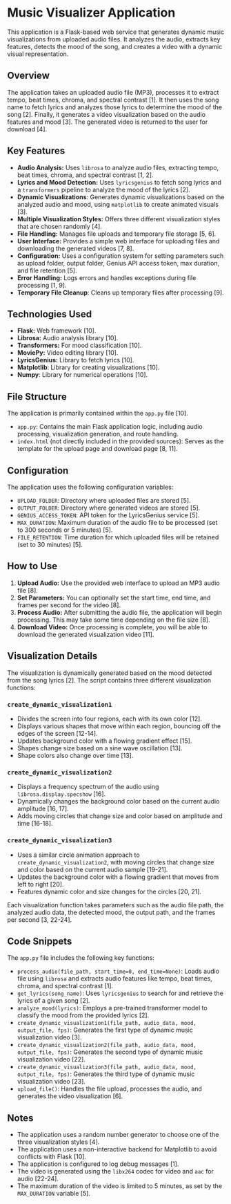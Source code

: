 # Music Visualizer Application

This application is a Flask-based web service that generates dynamic music visualizations from uploaded audio files. It analyzes the audio, extracts key features, detects the mood of the song, and creates a video with a dynamic visual representation.

## Overview

The application takes an uploaded audio file (MP3), processes it to extract tempo, beat times, chroma, and spectral contrast [1]. It then uses the song name to fetch lyrics and analyzes those lyrics to determine the mood of the song [2]. Finally, it generates a video visualization based on the audio features and mood [3]. The generated video is returned to the user for download [4].

## Key Features

*   **Audio Analysis:** Uses `librosa` to analyze audio files, extracting tempo, beat times, chroma, and spectral contrast [1, 2].
*   **Lyrics and Mood Detection:** Uses `lyricsgenius` to fetch song lyrics and a `transformers` pipeline to analyze the mood of the lyrics [2].
*  **Dynamic Visualizations**: Generates dynamic visualizations based on the analyzed audio and mood, using `matplotlib` to create animated visuals [3].
*   **Multiple Visualization Styles:** Offers three different visualization styles that are chosen randomly [4].
*   **File Handling:** Manages file uploads and temporary file storage [5, 6].
*   **User Interface:** Provides a simple web interface for uploading files and downloading the generated videos [7, 8].
*   **Configuration:** Uses a configuration system for setting parameters such as upload folder, output folder, Genius API access token, max duration, and file retention [5].
*   **Error Handling:** Logs errors and handles exceptions during file processing [1, 9].
*   **Temporary File Cleanup**: Cleans up temporary files after processing [9].

## Technologies Used

*   **Flask:** Web framework [10].
*   **Librosa:** Audio analysis library [10].
*   **Transformers:** For mood classification [10].
*   **MoviePy:** Video editing library [10].
*   **LyricsGenius:** Library to fetch lyrics [10].
*  **Matplotlib**: Library for creating visualizations [10].
*  **Numpy**: Library for numerical operations [10].

## File Structure
The application is primarily contained within the `app.py` file [10].
* `app.py`: Contains the main Flask application logic, including audio processing, visualization generation, and route handling.
* `index.html` (not directly included in the provided sources): Serves as the template for the upload page and download page [8, 11].

## Configuration
The application uses the following configuration variables:
*   `UPLOAD_FOLDER`:  Directory where uploaded files are stored [5].
*   `OUTPUT_FOLDER`: Directory where generated videos are stored [5].
*   `GENIUS_ACCESS_TOKEN`:  API token for the LyricsGenius service [5].
*  `MAX_DURATION`: Maximum duration of the audio file to be processed (set to 300 seconds or 5 minutes) [5].
*  `FILE_RETENTION`:  Time duration for which uploaded files will be retained (set to 30 minutes) [5].

## How to Use

1.  **Upload Audio:** Use the provided web interface to upload an MP3 audio file [8].
2.  **Set Parameters:** You can optionally set the start time, end time, and frames per second for the video [8].
3. **Process Audio:** After submitting the audio file, the application will begin processing. This may take some time depending on the file size [8].
4.  **Download Video:** Once processing is complete, you will be able to download the generated visualization video [11].

## Visualization Details

The visualization is dynamically generated based on the mood detected from the song lyrics [2]. The script contains three different visualization functions:

### `create_dynamic_visualization1`
*   Divides the screen into four regions, each with its own color [12].
*   Displays various shapes that move within each region, bouncing off the edges of the screen [12-14].
*   Updates background color with a flowing gradient effect [15].
*   Shapes change size based on a sine wave oscillation [13].
*   Shape colors also change over time [13].

### `create_dynamic_visualization2`
*   Displays a frequency spectrum of the audio using `librosa.display.specshow` [16].
*   Dynamically changes the background color based on the current audio amplitude [16, 17].
*   Adds moving circles that change size and color based on amplitude and time [16-18].

### `create_dynamic_visualization3`
*   Uses a similar circle animation approach to `create_dynamic_visualization2`, with moving circles that change size and color based on the current audio sample [19-21].
*  Updates the background color with a flowing gradient that moves from left to right [20].
*  Features dynamic color and size changes for the circles [20, 21].

Each visualization function takes parameters such as the audio file path, the analyzed audio data, the detected mood, the output path, and the frames per second [3, 22-24].

## Code Snippets

The `app.py` file includes the following key functions:

*   `process_audio(file_path, start_time=0, end_time=None)`: Loads audio file using `librosa` and extracts audio features like tempo, beat times, chroma, and spectral contrast [1].
*   `get_lyrics(song_name)`: Uses `lyricsgenius` to search for and retrieve the lyrics of a given song [2].
*   `analyze_mood(lyrics)`: Employs a pre-trained transformer model to classify the mood from the provided lyrics [2].
*  `create_dynamic_visualization1(file_path, audio_data, mood, output_file, fps)`: Generates the first type of dynamic music visualization video [3].
*  `create_dynamic_visualization2(file_path, audio_data, mood, output_file, fps)`: Generates the second type of dynamic music visualization video [22].
*  `create_dynamic_visualization3(file_path, audio_data, mood, output_file, fps)`: Generates the third type of dynamic music visualization video [23].
*   `upload_file()`: Handles the file upload, processes the audio, and generates the video visualization [6].

## Notes
*   The application uses a random number generator to choose one of the three visualization styles [4].
*   The application uses a non-interactive backend for Matplotlib to avoid conflicts with Flask [10].
*   The application is configured to log debug messages [1].
*   The video is generated using the `libx264` codec for video and `aac` for audio [22-24].
*   The maximum duration of the video is limited to 5 minutes, as set by the `MAX_DURATION` variable [5].

